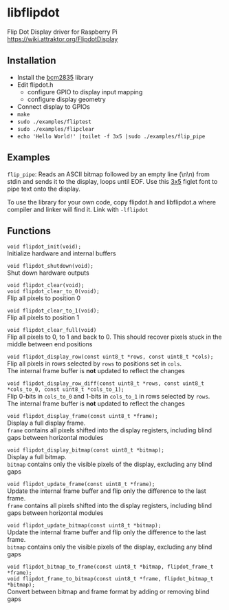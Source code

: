 libflipdot
==========

Flip Dot Display driver for Raspberry Pi  
https://wiki.attraktor.org/FlipdotDisplay


Installation
------------

* Install the [bcm2835](http://www.airspayce.com/mikem/bcm2835/) library
* Edit flipdot.h
  * configure GPIO to display input mapping
  * configure display geometry
* Connect display to GPIOs
* `make`
* `sudo ./examples/fliptest`
* `sudo ./examples/flipclear`
* `echo 'Hello World!' |toilet -f 3x5 |sudo ./examples/flip_pipe`


Examples
--------

`flip_pipe`: Reads an ASCII bitmap followed by an empty line (\\n\\n)
from stdin and sends it to the display, loops until EOF.
Use this [3x5](http://www.figlet.org/fontdb_example.cgi?font=3x5.flf)
figlet font to pipe text onto the display.

To use the library for your own code, copy flipdot.h and libflipdot.a
where compiler and linker will find it. Link with `-lflipdot`


Functions
---------

`void flipdot_init(void);`  
Initialize hardware and internal buffers

`void flipdot_shutdown(void);`  
Shut down hardware outputs

`void flipdot_clear(void);`  
`void flipdot_clear_to_0(void);`  
Flip all pixels to position 0

`void flipdot_clear_to_1(void);`  
Flip all pixels to position 1

`void flipdot_clear_full(void)`  
Flip all pixels to 0, to 1 and back to 0.
This should recover pixels stuck in the middle between end positions

`void flipdot_display_row(const uint8_t *rows, const uint8_t *cols);`  
Flip all pixels in rows selected by `rows` to positions set in `cols`.  
The internal frame buffer is **not** updated to reflect the changes

`void flipdot_display_row_diff(const uint8_t *rows, const uint8_t *cols_to_0, const uint8_t *cols_to_1);`  
Flip 0-bits in `cols_to_0` and 1-bits in `cols_to_1` in rows selected by `rows`.  
The internal frame buffer is **not** updated to reflect the changes

`void flipdot_display_frame(const uint8_t *frame);`  
Display a full display frame.  
`frame` contains all pixels shifted into the display registers,
including blind gaps between horizontal modules

`void flipdot_display_bitmap(const uint8_t *bitmap);`  
Display a full bitmap.  
`bitmap` contains only the visible pixels of the display,
excluding any blind gaps

`void flipdot_update_frame(const uint8_t *frame);`  
Update the internal frame buffer and flip only the difference to the last frame.  
`frame` contains all pixels shifted into the display registers,
including blind gaps between horizontal modules

`void flipdot_update_bitmap(const uint8_t *bitmap);`  
Update the internal frame buffer and flip only the difference to the last frame.  
`bitmap` contains only the visible pixels of the display,
excluding any blind gaps

`void flipdot_bitmap_to_frame(const uint8_t *bitmap, flipdot_frame_t *frame);`  
`void flipdot_frame_to_bitmap(const uint8_t *frame, flipdot_bitmap_t *bitmap);`  
Convert between bitmap and frame format by adding or removing blind gaps
